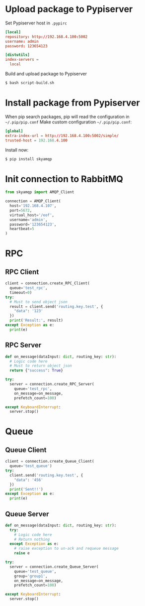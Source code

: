 # Upload package to Pypiserver
Set Pypiserver host in `.pypirc`
```conf
[local]
repository: http://192.168.4.100:5002
username: admin
password: 123654123

[distutils]
index-servers =
  local
```
Build and upload package to Pypiserver
```bash
$ bash script-build.sh
```
# Install package from Pypiserver
When pip search packages, pip will read the configuration in `~/.pip/pip.conf`
Make custom configuration `~/.pip/pip.conf`:
```conf
[global]
extra-index-url = http://192.168.4.100:5002/simple/
trusted-host = 192.168.4.100
```
Install now:
```bash
$ pip install skyamqp
```

# Init connection to RabbitMQ
```python
from skyamqp import AMQP_Client

connection = AMQP_Client(
  host='192.168.4.107',
  port=5672,
  virtual_host='/eof',
  username='admin',
  password='123654123',
  heartbeat=5
)
```
# RPC
## RPC Client
```python
client = connection.create_RPC_Client(
  queue='test_rpc',
  timeout=0)
try:
  # Must to send object json
  result = client.send('routing.key.test', {
    "data": '123'
  })
  print('Result:', result)
except Exception as e:
  print(e)

```
## RPC Server
```python
def on_message(dataInput: dict, routing_key: str):
  # Logic code here
  # Must to return object json
  return {"success": True}

try:
  server = connection.create_RPC_Server(
    queue='test_rpc',
    on_message=on_message,
    prefetch_count=100)

except KeyboardInterrupt:
  server.stop()
```
# Queue
## Queue Client
```python
client = connection.create_Queue_Client(
  queue='test_queue')
try:
  client.send('routing.key.test', {
    "data": '456'
  })
  print('Sent!!')
except Exception as e:
  print(e)
```
## Queue Server
```python
def on_message(dataInput: dict, routing_key: str):
  try:
    # Logic code here
    # Return nothing
  except Exception as e:
    # raise exception to un-ack and requeue message
    raise e

try:
  server = connection.create_Queue_Server(
    queue='test_queue',
    group='group1',
    on_message=on_message,
    prefetch_count=100)

except KeyboardInterrupt:
  server.stop()
```

